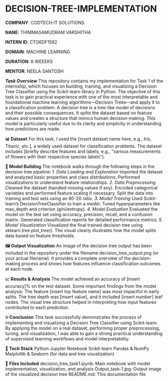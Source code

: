 # DECISION-TREE-IMPLEMENTATION

**COMPANY**: CODTECH IT SOLUTIONS

**NANE**: THIMMASAMUDRAM VARSHITHA

**INTERN ID**: CTO6DF1592

**DOMAIN**: MACHINE LEARNING

**DURATION**: 6 WEEEKS

**MENTOR**: NEELA SANTOSH

_**Task Overview**_
This repository contains my implementation for Task 1 of the internship, which focuses on building, training, and visualizing a Decision Tree Classifier using the Scikit-learn library in Python. The objective of this task is to gain practical experience with one of the most interpretable and foundational machine learning algorithms—Decision Trees—and apply it to a classification problem.
A decision tree is a tree-like model of decisions and their possible consequences. It splits the dataset based on feature values and creates a structure that mimics human decision-making. This model is particularly useful due to its clarity and simplicity in understanding how predictions are made.

**📊 Dataset**
For this task, I used the [insert dataset name here, e.g., Iris, Titanic, etc.], a widely used dataset for classification problems. The dataset includes [briefly describe features and labels, e.g., "various measurements of flowers with their respective species labels"].

**🧠 Model Building**
The notebook walks through the following steps in the decision tree pipeline:
_1. Data Loading and Exploration_
Imported the dataset and analyzed basic properties and class distributions.
Performed visualizations to understand feature relationships.
_2. Data Preprocessing_
Cleaned the dataset (handled missing values if any).
Encoded categorical variables and performed feature scaling if necessary.
Split the data into training and test sets using an 80-20 ratio.
_3. Model Training_
Used Scikit-learn’s DecisionTreeClassifier to train a model.
Tuned hyperparameters like max_depth and criterion (gini/entropy).
_4. Model Evaluation_
Evaluated the model on the test set using accuracy, precision, recall, and a confusion matrix.
Generated classification reports for detailed performance metrics.
_5. Model Visualization_
Visualized the final trained decision tree using sklearn.tree.plot_tree().
The visual clearly illustrates how the model splits data based on feature thresholds.

**🖼️ Output Visualization**
An image of the decision tree output has been included in the repository under the filename decision_tree_output.png (or your actual filename).
It provides a complete overview of the decision-making process and shows how features influence classification outcomes at each node.

**📈 Results & Analysis**
The model achieved an accuracy of [insert accuracy]% on the test dataset.
Some important findings from the model analysis:
The feature [insert top feature name] was most impactful in early splits.
The tree depth was [insert value], and it included [insert number] leaf nodes.
The visual tree structure helped in interpreting how input features contributed to each prediction.

**💡 Conclusion**
This task successfully demonstrates the process of implementing and visualizing a Decision Tree Classifier using Scikit-learn. By applying the model on a real dataset, performing proper preprocessing, tuning, and visualization, I was able to gain a strong practical understanding of supervised learning workflows and model interpretability.

**🔧 Tech Stack**
Python
Jupyter Notebook
Scikit-learn
Pandas & NumPy
Matplotlib & Seaborn (for data and tree visualization)

**📁 Files Included**
decision_tree_task1.ipynb: Main notebook with model implementation, visualization, and analysis
Output_task-1.jpg: Output image of the visualized decision tree
README.md: This documentation file

